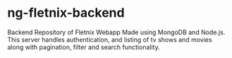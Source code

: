 # ng-fletnix-backend

Backend Repository of Fletnix Webapp Made using MongoDB and Node.js. This server handles authentication, and listing of tv shows and movies along with pagination, filter and search functionality.
